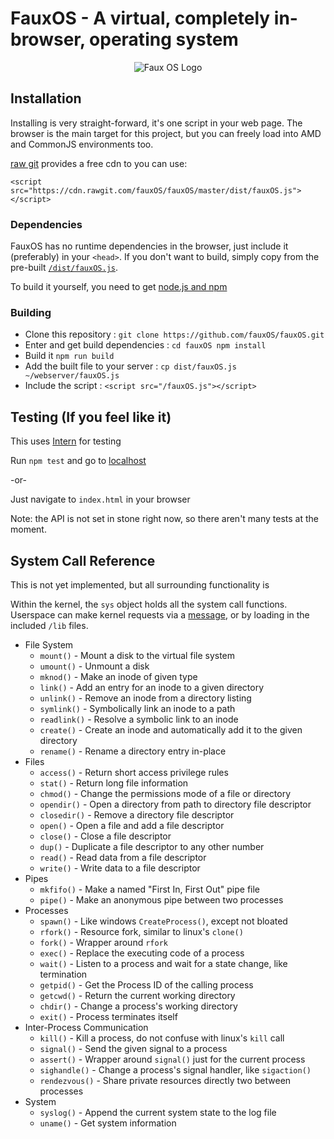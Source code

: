 # FauxOS - A virtual, completely in-browser, operating system

<p align="center">
  <img src="https://raw.githubusercontent.com/fauxOS/fauxOS/master/faux.png" title="Faux" alt="Faux OS Logo">
</p>

## Installation

Installing is very straight-forward, it's one script in your web page.
The browser is the main target for this project, but you can freely
load into AMD and CommonJS environments too.

[raw git](https://rawgit.com/) provides a free cdn to you can use:

`<script src="https://cdn.rawgit.com/fauxOS/fauxOS/master/dist/fauxOS.js"></script>`

### Dependencies

FauxOS has no runtime dependencies in the browser, just include it (preferably) in your `<head>`.
If you don't want to build, simply copy from the pre-built [`/dist/fauxOS.js`](https://raw.githubusercontent.com/fauxOS/fauxOS/master/dist/fauxOS.js).

To build it yourself, you need to get [node.js and npm](https://nodejs.org/en/download/)

### Building

+ Clone this repository : `git clone https://github.com/fauxOS/fauxOS.git`
+ Enter and get build dependencies : `cd fauxOS npm install`
+ Build it `npm run build`
+ Add the built file to your server : `cp dist/fauxOS.js ~/webserver/fauxOS.js`
+ Include the script : `<script src="/fauxOS.js"></script>`

## Testing (If you feel like it)

This uses [Intern](https://theintern.github.io) for testing

Run `npm test` and go to [localhost](http://localhost:8000)

-or-

Just navigate to `index.html` in your browser

Note: the API is not set in stone right now, so there aren't many tests at the moment.

## System Call Reference

This is not yet implemented, but all surrounding functionality is

Within the kernel, the `sys` object holds all the system call functions. Userspace
can make kernel requests via a [message](https://developer.mozilla.org/en-US/docs/Web/API/DedicatedWorkerGlobalScope/postMessage), or
by loading in the included `/lib` files.

+ File System
  - `mount()` - Mount a disk to the virtual file system
  - `umount()` - Unmount a disk
  - `mknod()` - Make an inode of given type
  - `link()` - Add an entry for an inode to a given directory
  - `unlink()` - Remove an inode from a directory listing
  - `symlink()` - Symbolically link an inode to a path
  - `readlink()` - Resolve a symbolic link to an inode
  - `create()` - Create an inode and automatically add it to the given directory
  - `rename()` - Rename a directory entry in-place
+ Files
  - `access()` - Return short access privilege rules
  - `stat()` - Return long file information
  - `chmod()` - Change the permissions mode of a file or directory
  - `opendir()` - Open a directory from path to directory file descriptor
  - `closedir()` - Remove a directory file descriptor
  - `open()` - Open a file and add a file descriptor
  - `close()` - Close a file descriptor
  - `dup()` - Duplicate a file descriptor to any other number
  - `read()` - Read data from a file descriptor
  - `write()` - Write data to a file descriptor
+ Pipes
  - `mkfifo()` - Make a named "First In, First Out" pipe file
  - `pipe()` - Make an anonymous pipe between two processes
+ Processes
  - `spawn()` - Like windows `CreateProcess()`, except not bloated
  - `rfork()` - Resource fork, similar to linux's `clone()`
  - `fork()` - Wrapper around `rfork`
  - `exec()` - Replace the executing code of a process
  - `wait()` - Listen to a process and wait for a state change, like termination
  - `getpid()` - Get the Process ID of the calling process
  - `getcwd()` - Return the current working directory
  - `chdir()` - Change a process's working directory
  - `exit()` - Process terminates itself
+ Inter-Process Communication
  - `kill()` - Kill a process, do not confuse with linux's `kill` call
  - `signal()` - Send the given signal to a process
  - `assert()` - Wrapper around `signal()` just for the current process
  - `sighandle()` - Change a process's signal handler, like `sigaction()`
  - `rendezvous()` - Share private resources directly two between processes
+ System
  - `syslog()` - Append the current system state to the log file
  - `uname()` - Get system information

